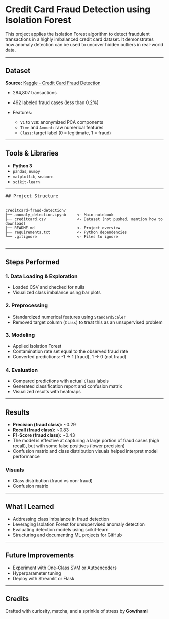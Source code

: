 # Credit Card Fraud Detection using Isolation Forest

This project applies the Isolation Forest algorithm to detect fraudulent transactions in a highly imbalanced credit card dataset. It demonstrates how anomaly detection can be used to uncover hidden outliers in real-world data.

---

## Dataset

**Source:** [Kaggle - Credit Card Fraud Detection](https://www.kaggle.com/datasets/mlg-ulb/creditcardfraud)

* 284,807 transactions
* 492 labeled fraud cases (less than 0.2%)
* Features:

  * `V1` to `V28`: anonymized PCA components
  * `Time` and `Amount`: raw numerical features
  * `Class`: target label (0 = legitimate, 1 = fraud)

---

## Tools & Libraries

* **Python 3**
* `pandas`, `numpy`
* `matplotlib`, `seaborn`
* `scikit-learn`

---
<pre>
## Project Structure

<code>
creditcard-fraud-detection/
├── anomaly_detection.ipynb     <- Main notebook
├── creditcard.csv              <- Dataset (not pushed, mention how to download)
├── README.md                   <- Project overview
├── requirements.txt            <- Python dependencies
└── .gitignore                  <- Files to ignore
</code>
</pre>

---
## Steps Performed

### 1. Data Loading & Exploration

* Loaded CSV and checked for nulls
* Visualized class imbalance using bar plots

### 2. Preprocessing

* Standardized numerical features using `StandardScaler`
* Removed target column (`Class`) to treat this as an unsupervised problem

### 3. Modeling

* Applied Isolation Forest
* Contamination rate set equal to the observed fraud rate
* Converted predictions: -1 → 1 (fraud), 1 → 0 (not fraud)

### 4. Evaluation

* Compared predictions with actual `Class` labels
* Generated classification report and confusion matrix
* Visualized results with heatmaps

---

##  Results

* **Precision (fraud class):** \~0.29
* **Recall (fraud class):** \~0.83
* **F1-Score (fraud class):** \~0.43
* The model is effective at capturing a large portion of fraud cases (high recall), but with some false positives (lower precision)
* Confusion matrix and class distribution visuals helped interpret model performance
  
### Visuals

* Class distribution (fraud vs non-fraud)
* Confusion matrix

---

## What I Learned

* Addressing class imbalance in fraud detection
* Leveraging Isolation Forest for unsupervised anomaly detection
* Evaluating detection models using scikit-learn
* Structuring and documenting ML projects for GitHub

---

## Future Improvements

* Experiment with One-Class SVM or Autoencoders
* Hyperparameter tuning
* Deploy with Streamlit or Flask

---

## Credits

Crafted with curiosity, matcha, and a sprinkle of stress by **Gowthami** 

